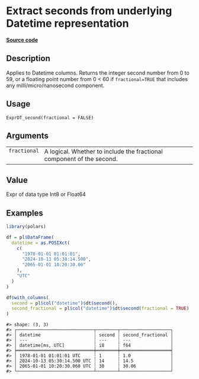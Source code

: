 

# Extract seconds from underlying Datetime representation

[**Source code**](https://github.com/pola-rs/r-polars/tree/main/R/expr__datetime.R#L442)

## Description

Applies to Datetime columns. Returns the integer second number from 0 to
59, or a floating point number from 0 \< 60 if
<code>fractional=TRUE</code> that includes any milli/micro/nanosecond
component.

## Usage

<pre><code class='language-R'>ExprDT_second(fractional = FALSE)
</code></pre>

## Arguments

<table>
<tr>
<td style="white-space: nowrap; font-family: monospace; vertical-align: top">
<code id="ExprDT_second_:_fractional">fractional</code>
</td>
<td>
A logical. Whether to include the fractional component of the second.
</td>
</tr>
</table>

## Value

Expr of data type Int8 or Float64

## Examples

``` r
library(polars)

df = pl$DataFrame(
  datetime = as.POSIXct(
    c(
      "1978-01-01 01:01:01",
      "2024-10-13 05:30:14.500",
      "2065-01-01 10:20:30.06"
    ),
    "UTC"
  )
)

df$with_columns(
  second = pl$col("datetime")$dt$second(),
  second_fractional = pl$col("datetime")$dt$second(fractional = TRUE)
)
```

    #> shape: (3, 3)
    #> ┌─────────────────────────────┬────────┬───────────────────┐
    #> │ datetime                    ┆ second ┆ second_fractional │
    #> │ ---                         ┆ ---    ┆ ---               │
    #> │ datetime[ms, UTC]           ┆ i8     ┆ f64               │
    #> ╞═════════════════════════════╪════════╪═══════════════════╡
    #> │ 1978-01-01 01:01:01 UTC     ┆ 1      ┆ 1.0               │
    #> │ 2024-10-13 05:30:14.500 UTC ┆ 14     ┆ 14.5              │
    #> │ 2065-01-01 10:20:30.060 UTC ┆ 30     ┆ 30.06             │
    #> └─────────────────────────────┴────────┴───────────────────┘
